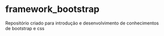 # framework_bootstrap
Repositório criado para introdução e desenvolvimento de conhecimentos de bootstrap e css

